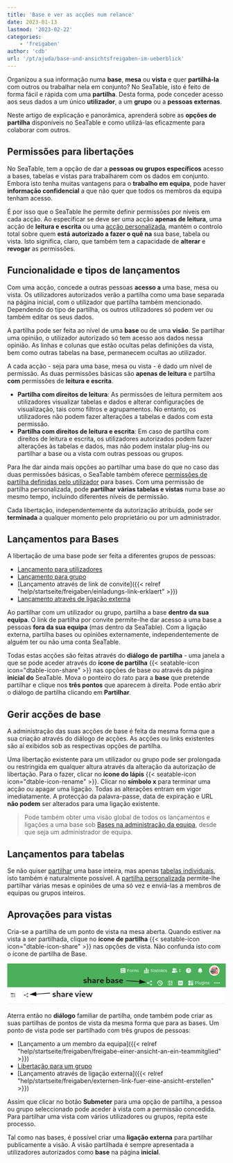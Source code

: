```yaml
---
title: 'Base e ver as acções num relance'
date: 2023-01-13
lastmod: '2023-02-22'
categories:
    - 'freigaben'
author: 'cdb'
url: '/pt/ajuda/base-und-ansichtsfreigaben-im-ueberblick'
---
```


Organizou a sua informação numa **base**, **mesa** ou **vista** e quer **partilhá-la** com outros ou trabalhar nela em conjunto? No SeaTable, isto é feito de forma fácil e rápida com uma **partilha**. Desta forma, pode conceder acesso aos seus dados a um único **utilizador**, a um **grupo** ou a **pessoas externas**.

Neste artigo de explicação e panorâmica, aprenderá sobre as **opções de partilha** disponíveis no SeaTable e como utilizá-las eficazmente para colaborar com outros.

## Permissões para libertações

No SeaTable, tem a opção de dar a **pessoas ou grupos específicos** acesso a bases, tabelas e vistas para trabalharem com os dados em conjunto. Embora isto tenha muitas vantagens para o **trabalho em equipa**, pode haver **informação confidencial** a que não quer que todos os membros da equipa tenham acesso.

É por isso que o SeaTable lhe permite definir permissões por níveis em cada acção. Ao especificar se deve ser uma acção **apenas de leitura**, uma acção de **leitura e escrita** ou uma [acção personalizada](https://seatable.io/pt/docs/freigaben/benutzerdefinierte-freigabe-erstellen/), mantém o controlo total sobre quem **está** **autorizado a fazer o quê na** sua base, tabela ou vista. Isto significa, claro, que também tem a capacidade de **alterar** e **revogar** as permissões.

## Funcionalidade e tipos de lançamentos

Com uma acção, concede a outras pessoas **acesso a** uma base, mesa ou vista. Os utilizadores autorizados verão a partilha como uma base separada na página inicial, com o utilizador que partilha também mencionado. Dependendo do tipo de partilha, os outros utilizadores só podem ver ou também editar os seus dados.

A partilha pode ser feita ao nível de uma **base** ou de uma **visão**. Se partilhar uma opinião, o utilizador autorizado só tem acesso aos dados nessa opinião. As linhas e colunas que estão ocultas pelas definições da vista, bem como outras tabelas na base, permanecem ocultas ao utilizador.

A cada acção - seja para uma base, mesa ou vista - é dado um nível de permissão. As duas permissões básicas são **apenas de leitura** e partilha **com** permissões de **leitura e escrita**.

- **Partilha com direitos de leitura**: As permissões de leitura permitem aos utilizadores visualizar tabelas e dados e alterar configurações de visualização, tais como filtros e agrupamentos. No entanto, os utilizadores não podem fazer alterações a tabelas e dados com esta permissão.
- **Partilha com direitos de leitura e escrita**: Em caso de partilha com direitos de leitura e escrita, os utilizadores autorizados podem fazer alterações às tabelas e dados, mas não podem instalar plug-ins ou partilhar a base ou a vista com outras pessoas ou grupos.

Para lhe dar ainda mais opções ao partilhar uma base do que no caso das duas permissões básicas, o SeaTable também oferece [permissões de partilha definidas pelo utilizador](https://seatable.io/pt/docs/freigaben/benutzerdefinierte-freigabe-erstellen/) para bases. Com uma permissão de partilha personalizada, pode **partilhar** **várias tabelas e vistas** numa base ao mesmo tempo, incluindo diferentes níveis de permissão.

Cada libertação, independentemente da autorização atribuída, pode ser **terminada** a qualquer momento pelo proprietário ou por um administrador.

## Lançamentos para Bases

A libertação de uma base pode ser feita a diferentes grupos de pessoas:

- [Lançamento para utilizadores](https://seatable.io/pt/docs/freigabelinks/anlegen-einer-benutzerfreigabe/)
- [Lançamento para grupo](https://seatable.io/pt/docs/freigabelinks/freigabe-einer-base-an-eine-gruppe/)
- [Lançamento através de link de convite]({{< relref "help/startseite/freigaben/einladungs-link-erklaert" >}})
- [Lançamento através de ligação externa](https://seatable.io/pt/docs/freigabelinks/externer-link-erklaert/)

Ao partilhar com um utilizador ou grupo, partilha a base **dentro da sua equipa**. O link de partilha por convite permite-lhe dar acesso a uma base a pessoas **fora da sua equipa** (mas dentro da SeaTable). Com a ligação externa, partilha bases ou opiniões externamente, independentemente de alguém ter ou não uma conta SeaTable.

Todas estas acções são feitas através do **diálogo de** **partilha** - uma janela a que se pode aceder através do **ícone de partilha** {{< seatable-icon icon="dtable-icon-share" >}} nas opções de base ou através da página **inicial do** SeaTable. Mova o ponteiro do rato para a **base** que pretende partilhar e clique nos **três pontos** que aparecem à direita. Pode então abrir o diálogo de partilha clicando em **Partilhar**.

## Gerir acções de base

A administração das suas acções de base é feita da mesma forma que a sua criação através do diálogo de acções. As acções ou links existentes são aí exibidos sob as respectivas opções de partilha.

Uma libertação existente para um utilizador ou grupo pode ser prolongada ou restringida em qualquer altura através da alteração da autorização de libertação. Para o fazer, clicar no **ícone do lápis** {{< seatable-icon icon="dtable-icon-rename" >}}. Clicar no **símbolo x** para terminar uma acção ou apagar uma ligação. Todas as alterações entram em vigor imediatamente. A protecção da palavra-passe, data de expiração e URL **não podem** ser alterados para uma ligação existente.

> Pode também obter uma visão global de todos os lançamentos e ligações a uma base sob [Bases na administração da equipa](https://seatable.io/pt/docs/teamverwaltung/bases-in-der-teamverwaltung/), desde que seja um administrador de equipa.

## Lançamentos para tabelas

Se não quiser [partilhar](https://seatable.io/pt/docs/freigaben/einzelne-tabellenblaetter-einer-base-freigeben/) uma base inteira, mas apenas [tabelas individuais](https://seatable.io/pt/docs/freigaben/einzelne-tabellenblaetter-einer-base-freigeben/), isto também é naturalmente possível. A [partilha personalizada](https://seatable.io/pt/docs/berechtigungen/benutzerdefinierte-freigabe-erstellen/) permite-lhe partilhar várias mesas e opiniões de uma só vez e enviá-las a membros de equipas ou grupos inteiros.

## Aprovações para vistas

Cria-se a partilha de um ponto de vista na mesa aberta. Quando estiver na vista a ser partilhada, clique no **ícone de partilha** {{< seatable-icon icon="dtable-icon-share" >}} nas opções de vista. Não confunda isto com o ícone de partilha de Base.

![Partilha de ícones numa base](images/share-icons-new-1.png)

Aterra então no **diálogo** familiar de partilha, onde também pode criar as suas partilhas de pontos de vista da mesma forma que para as bases. Um ponto de vista pode ser partilhado com três grupos de pessoas:

- [Lançamento a um membro da equipa]({{< relref "help/startseite/freigaben/freigabe-einer-ansicht-an-ein-teammitglied" >}})
- [Libertação para um grupo](https://seatable.io/pt/docs/ansichtsfreigaben/freigabe-einer-ansicht-an-eine-gruppe/)
- [Lançamento através de ligação externa]({{< relref "help/startseite/freigaben/externen-link-fuer-eine-ansicht-erstellen" >}})

Assim que clicar no botão **Submeter** para uma opção de partilha, a pessoa ou grupo seleccionado pode aceder à vista com a permissão concedida. Para partilhar uma vista com vários utilizadores ou grupos, repita este processo.

Tal como nas bases, é possível criar uma **ligação externa** para partilhar publicamente a visão. A visão partilhada é sempre apresentada a utilizadores autorizados como **base** na página **inicial**.
